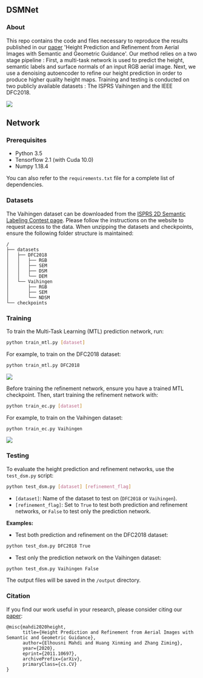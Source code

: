 ## DSMNet

### About
This repo contains the code and files necessary to reproduce the results published in our [paper](https://arxiv.org/pdf/2011.10697.pdf) 'Height Prediction and Refinement from Aerial Images with Semantic and Geometric Guidance'. Our method relies on a two stage pipeline : First, a multi-task network is used to predict the height, semantic labels and surface normals of an input RGB aerial image. Next, we use a denoising autoencoder to refine our height prediction in order to produce higher quality height maps. Training and testing is conducted on two publicly available datasets : The ISPRS Vaihingen and the IEEE DFC2018.

![](/images/fullnet.png)



## Network
### Prerequisites

* Python 3.5
* Tensorflow 2.1 (with Cuda 10.0)
* Numpy 1.18.4

You can also refer to the `requirements.txt` file for a complete list of dependencies.

### Datasets
The Vaihingen dataset can be downloaded from the [ISPRS 2D Semantic Labeling Contest page](https://www.isprs.org/resources/datasets/benchmarks/UrbanSemLab/2d-sem-label-vaihingen.aspx?utm_source=chatgpt.com). Please follow the instructions on the website to request access to the data.
When unzipping the datasets and checkpoints, ensure the following folder structure is maintained:

```
/
├── datasets
│   ├── DFC2018
│   │   ├── RGB
│   │   ├── SEM
│   │   ├── DSM
│   │   └── DEM
│   └── Vaihingen
│       ├── RGB
│       ├── SEM
│       └── NDSM
└── checkpoints
```

### Training
To train the Multi-Task Learning (MTL) prediction network, run:  
```bash
python train_mtl.py [dataset]
```
For example, to train on the DFC2018 dataset:
```bash
python train_mtl.py DFC2018
```

![](/images/mtl_output.png)

Before training the refinement network, ensure you have a trained MTL checkpoint. Then, start training the refinement network with:

```bash
python train_ec.py [dataset]
```

For example, to train on the Vaihingen dataset:

```bash
python train_ec.py Vaihingen
```

![](/images/refinement_output.png)

### Testing 

To evaluate the height prediction and refinement networks, use the `test_dsm.py` script:

```bash
python test_dsm.py [dataset] [refinement_flag]
```

- `[dataset]`: Name of the dataset to test on (`DFC2018` or `Vaihingen`).
- `[refinement_flag]`: Set to `True` to test both prediction and refinement networks, or `False` to test only the prediction network.

**Examples:**

- Test both prediction and refinement on the DFC2018 dataset:
      
```bash
python test_dsm.py DFC2018 True
```
- Test only the prediction network on the Vaihingen dataset:
      
```bash
python test_dsm.py Vaihingen False
```

The output files will be saved in the `/output` directory.


### Citation
If you find our work useful in your research, please consider citing our [paper](https://arxiv.org/pdf/2011.10697.pdf):

```
@misc{mahdi2020height,
      title={Height Prediction and Refinement from Aerial Images with Semantic and Geometric Guidance}, 
      author={Elhousni Mahdi and Huang Xinming and Zhang Ziming},
      year={2020},
      eprint={2011.10697},
      archivePrefix={arXiv},
      primaryClass={cs.CV}
}

```